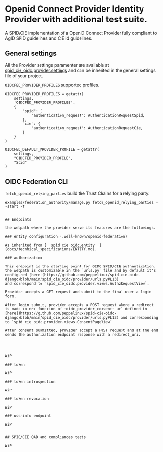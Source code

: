 # __Openid Connect Provider__ Identity Provider with additional test suite.

A SPID/CIE implementation of a OpenID Connect Provider fully compliant to
AgID SPID guidelines and CIE id guidelines.

## General settings

All the Provider settings paramenter are available at
[spid_cie_oidc.provider.settings](spie_cie_oidc/provider/settings.py) and
can be inherited in the general settings file of your project.


`OIDCFED_PROVIDER_PROFILES` supported profiles.
````
OIDCFED_PROVIDER_PROFILES = getattr(
    settings,
    'OIDCFED_PROVIDER_PROFILES',
    {
        "spid": {
            "authentication_request": AuthenticationRequestSpid,
        },
        "cie": {
            "authentication_request": AuthenticationRequestCie,
        }
    }
)
````

````
OIDCFED_DEFAULT_PROVIDER_PROFILE = getattr(
    settings,
    "OIDCFED_PROVIDER_PROFILE",
    "Spid"
)
````

## OIDC Federation CLI

`fetch_openid_relying_parties` build the Trust Chains for a relying party. 
````
examples/federation_authority/manage.py fetch_openid_relying_parties --start -f


## Endpoints

the webpath where the provider serve its features are the followings.

### entity configuration (.well-known/openid-federation)

As inherited from [__spid_cie_oidc.entity__](docs/tecnhical_specifications/ENTITY.md).

### authorization

This endpoint is the starting point for OIDC SPID/CIE authentication.
the webpath is customizable in the `urls.py` file and by default it's
configured [here](https://github.com/peppelinux/spid-cie-oidc-django/blob/main/spid_cie_oidc/provider/urls.py#L13) 
and correspond to `spid_cie_oidc.provider.views.AuthzRequestView`.

Provider accepts a GET request and submit to the final user a login form.

After login submit, provider accepts a POST request where a redirect is made to GET function of "oidc_provider_consent" url defined in [here](https://github.com/peppelinux/spid-cie-oidc-django/blob/main/spid_cie_oidc/provider/urls.py#L13) and corresponding to `spid_cie_oidc.provider.views.ConsentPageView`

After consent submitted, provider accept a POST request and at the end sends the authorization endpoint response with a redirect_uri.




WiP

### token

WiP

### token introspection

WiP

### token revocation

WiP

### userinfo endpoint

WiP


## SPID/CIE QAD and compliances tests

WiP
